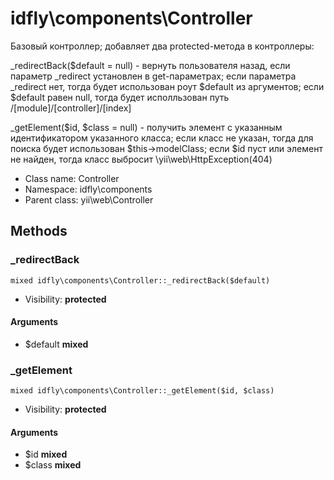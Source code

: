 idfly\components\Controller
===============

Базовый контроллер; добавляет два protected-метода в контроллеры:

_redirectBack($default = null) - вернуть пользователя назад, если параметр
_redirect установлен в get-параметрах; если параметра _redirect нет, тогда
будет использован роут $default из аргументов; если $default равен null,
тогда будет исполльзован путь /[module]/[controller]/[index]

_getElement($id, $class = null) - получить элемент с указанным идентификатором
указанного класса; если класс не указан, тогда для поиска будет использован
$this->modelClass; если $id пуст или  элемент не найден, тогда класс выбросит
\yii\web\HttpException(404)


* Class name: Controller
* Namespace: idfly\components
* Parent class: yii\web\Controller







Methods
-------


### _redirectBack

    mixed idfly\components\Controller::_redirectBack($default)





* Visibility: **protected**


#### Arguments
* $default **mixed**



### _getElement

    mixed idfly\components\Controller::_getElement($id, $class)





* Visibility: **protected**


#### Arguments
* $id **mixed**
* $class **mixed**


